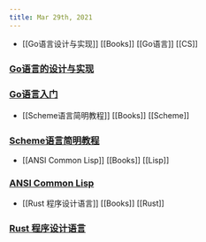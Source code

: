 ```yaml
---
title: Mar 29th, 2021
---
```


- [[Go语言设计与实现]] [[Books]]  [[Go语言]] [[CS]]
### [Go语言的设计与实现](https://draveness.me/golang/)
### [Go语言入门](https://github.com/unknwon/the-way-to-go_ZH_CN/blob/master/eBook/directory.md)
- [[Scheme语言简明教程]] [[Books]] [[Scheme]]
### [Scheme语言简明教程](https://songjinghe.github.io/TYS-zh-translation/)
- [[ANSI Common Lisp]] [[Books]] [[Lisp]]
### [ANSI Common Lisp](https://acl.readthedocs.io/en/latest/index.html)
- [[Rust 程序设计语言]] [[Books]] [[Rust]]
### [Rust 程序设计语言](https://kaisery.github.io/trpl-zh-cn/)